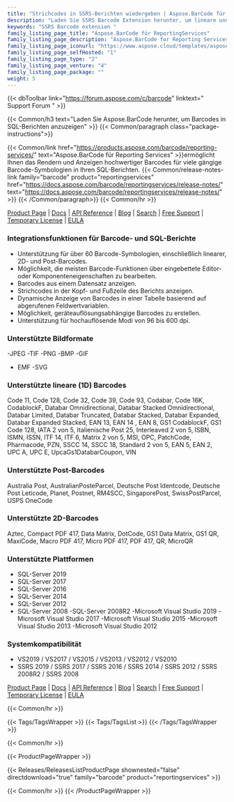 ```yaml
---
title: "Strichcodes in SSRS-Berichten wiedergeben | Aspose.BarCode für Reporting Services"
description: "Laden Sie SSRS Barcode Extension herunter, um lineare und 2D-Barcodes in Microsoft SQL Server Reporting Services zu rendern. Barcode-Etiketten können mit nicht-englischen Zeichen codiert und in den Formaten BMP, JPEG, GIF und PNG gerendert werden."
keywords: "SSRS Barcode extension "
family_listing_page_title: "Aspose.BarCode für ReportingServices"
family_listing_page_description: "Aspose.BarCode for Reporting Services ist eine umfassende Lösung zum Rendern von linearen und 2D-Barcodebildern in Microsoft SQL Server Reporting Services. Barcode-Etiketten können mit nicht-englischen Zeichen codiert und in den Formaten BMP, JPEG, GIF und PNG gerendert werden."
family_listing_page_iconurl: "https://www.aspose.cloud/templates/aspose/App_Themes/V3/images/barcode/272x272/aspose_barcode-for-reporting-services-min.png"
family_listing_page_selfHosted: "1"
family_listing_page_type: "2"
family_listing_page_venture: "4"
family_listing_page_package: ""
weight: 5
---
```


{{< dbToolbar link="https://forum.aspose.com/c/barcode" linktext=" Support Forum " >}}

{{< Common/h3 text="Laden Sie Aspose.BarCode herunter, um Barcodes in SQL-Berichten anzuzeigen"  >}}
{{< Common/paragraph class="package-instructions">}}

{{< Common/link href="https://products.aspose.com/barcode/reporting-services/" text="Aspose.BarCode für Reporting Services"  >}}ermöglicht Ihnen das Rendern und Anzeigen hochwertiger Barcodes für viele gängige Barcode-Symbologien in Ihren SQL-Berichten.
{{< Common/release-notes-link family="barcode" product="reportingservices" href="https://docs.aspose.com/barcode/reportingservices/release-notes/" text="https://docs.aspose.com/barcode/reportingservices/release-notes/"  >}}
{{< /Common/paragraph>}}
{{< Common/hr >}}

[Product Page](https://products.aspose.com/barcode/reporting-services/) | [Docs](https://docs.aspose.com/barcode/reportingservices/) | [API Reference](https://reference.aspose.com/barcode/) | [Blog](https://blog.aspose.com/category/barcode/) | [Search](https://search.aspose.com/) | [Free Support](https://forum.aspose.com/c/barcode/13) | [Temporary License](https://purchase.aspose.com/temporary-license) | [EULA](https://about.aspose.com/legal/eula/)

### Integrationsfunktionen für Barcode- und SQL-Berichte

- Unterstützung für über 60 Barcode-Symbologien, einschließlich linearer, 2D- und Post-Barcodes.
- Möglichkeit, die meisten Barcode-Funktionen über eingebettete Editor- oder Komponenteneigenschaften zu bearbeiten.
- Barcodes aus einem Datensatz anzeigen.
- Strichcodes in der Kopf- und Fußzeile des Berichts anzeigen.
- Dynamische Anzeige von Barcodes in einer Tabelle basierend auf abgerufenen Feldwertvariablen.
- Möglichkeit, geräteauflösungsabhängige Barcodes zu erstellen.
- Unterstützung für hochauflösende Modi von 96 bis 600 dpi.

### Unterstützte Bildformate

-JPEG
-TIF
-PNG
-BMP
-GIF
- EMF
-SVG

### Unterstützte lineare (1D) Barcodes

Code 11, Code 128, Code 32, Code 39, Code 93, Codabar, Code 16K, CodablockF, Databar Omnidirectional, Databar Stacked Omnidirectional, Databar Limited, Databar Truncated, Databar Stacked, Databar Expanded, Databar Expanded Stacked, EAN 13, EAN 14 , EAN 8, GS1 CodablockF, GS1 Code 128, IATA 2 von 5, Italienische Post 25, Interleaved 2 von 5, ISBN, ISMN, ISSN, ITF 14, ITF 6, Matrix 2 von 5, MSI, OPC, PatchCode, Pharmacode, PZN, SSCC 14, SSCC 18, Standard 2 von 5, EAN 5, EAN 2, UPC A, UPC E, UpcaGs1DatabarCoupon, VIN

### Unterstützte Post-Barcodes

Australia Post, AustralianPosteParcel, Deutsche Post Identcode, Deutsche Post Leticode, Planet, Postnet, RM4SCC, SingaporePost, SwissPostParcel, USPS OneCode

### Unterstützte 2D-Barcodes

Aztec, Compact PDF 417, Data Matrix, DotCode, GS1 Data Matrix, GS1 QR, MaxiCode, Macro PDF 417, Micro PDF 417, PDF 417, QR, MicroQR

### Unterstützte Plattformen

- SQL-Server 2019
- SQL-Server 2017
- SQL-Server 2016
- SQL-Server 2014
- SQL-Server 2012
- SQL-Server 2008
-SQL-Server 2008R2
-Microsoft Visual Studio 2019
-Microsoft Visual Studio 2017
-Microsoft Visual Studio 2015
-Microsoft Visual Studio 2013
-Microsoft Visual Studio 2012

### Systemkompatibilität

- VS2019 / VS2017 / VS2015 / VS2013 / VS2012 / VS2010
- SSRS 2019 / SSRS 2017 / SSRS 2016 / SSRS 2014 / SSRS 2012 / SSRS 2008R2 / SSRS 2008

[Product Page](https://products.aspose.com/barcode/reporting-services/) | [Docs](https://docs.aspose.com/barcode/reportingservices/) | [API Reference](https://reference.aspose.com/barcode/) | [Blog](https://blog.aspose.com/category/barcode/) | [Search](https://search.aspose.com/) | [Free Support](https://forum.aspose.com/c/barcode/13) | [Temporary License](https://purchase.aspose.com/temporary-license) | [EULA](https://about.aspose.com/legal/eula/)

{{< Common/hr >}}

{{< Tags/TagsWrapper >}}
{{< Tags/TagsList >}}
{{< /Tags/TagsWrapper >}}

{{< Common/hr >}}

{{< ProductPageWrapper >}}

<!-- ReleasesListProductPage-->

{{< Releases/ReleasesListProductPage shownested="false"  directdownload="true" family="barcode" product="reportingservices" >}}

<!-- /ReleasesListProductPage-->

{{< Common/hr >}}
{{< /ProductPageWrapper >}}

